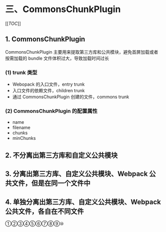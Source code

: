 # 三、CommonsChunkPlugin

[[_TOC_]]

## 1. CommonsChunkPlugin

CommonsChunkPlugin 主要用来提取第三方库和公共模块，避免首屏加载或者按需加载的 bundle 文件体积过大，导致加载时间过长

### (1) trunk 类型

* Webopack 的入口文件，entry trunk
* 入口文件的依赖文件，children trunk
* 通过 CommonsChunkPlugin 创建的文件，commons trunk

### (2) CommonsChunkPlugin 的配置属性

* name
* filename
* chunks
* minChunks

## 2. 不分离出第三方库和自定义公共模块

## 3. 分离出第三方库、自定义公共模块、Webpack 公共文件，但是在同一个文件中

## 4. 单独分离出第三方库、自定义公共模块、Webpack 公共文件，各自在不同文件

①②③④⑤⑥⑦⑧⑨⑩
